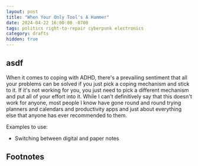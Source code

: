 ```yaml
---
layout: post
title: "When Your Only Tool's A Hammer"
date: 2024-04-22 16:00:00 -0700
tags: politics right-to-repair cyberpunk electronics
category: drafts
hidden: true
--- 
```


## asdf 
When it comes to coping with ADHD, there's a
prevailing sentiment that all your problems can be solved if you just pick a
coping mechanism and stick to it. If it's not working for you, you just need
to pick a different mechanism and put all of your effort into it. While I 
can't definitively say that this doesn't work for anyone, most people I know
have gone round and round trying planners and calendars and productivity apps
and just about everything else that anyone has ever recommended to them.

Examples to use:
- Switching between digital and paper notes

## Footnotes
